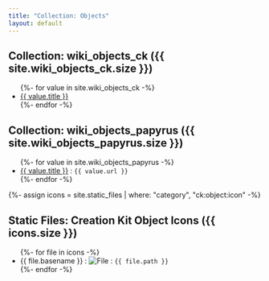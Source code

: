 ```yaml
---
title: "Collection: Objects"
layout: default
---
```


<h2>Collection: wiki_objects_ck ({{ site.wiki_objects_ck.size }})</h2>
<ul>
{%- for value in site.wiki_objects_ck -%}
  <li><a href="{{ value.url }}">{{ value.title }}</a></li>
{%- endfor -%}
</ul>

<h2>Collection: wiki_objects_papyrus ({{ site.wiki_objects_papyrus.size }})</h2>
<ul>
{%- for value in site.wiki_objects_papyrus -%}
  <li><a href="{{ value.url }}">{{ value.title }}</a> : <code>{{ value.url }}</code></li>
{%- endfor -%}
</ul>

{%- assign icons = site.static_files | where: "category", "ck:object:icon" -%}
<h2>Static Files: Creation Kit Object Icons ({{ icons.size }})</h2>
<ul>
{%- for file in icons -%}
  <li>{{ file.basename }} : <img src="{{ file.path | default: '/assets/object_icon/default.png' }}" alt="File"> : <code>{{ file.path }}</code></li>
{%- endfor -%}
</ul>
